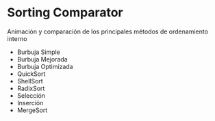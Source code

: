 # Sorting Comparator
Animación y comparación de los principales métodos de ordenamiento interno
* Burbuja Simple
* Burbuja Mejorada
* Burbuja Optimizada
* QuickSort
* ShellSort
* RadixSort
* Selección
* Inserción
* MergeSort